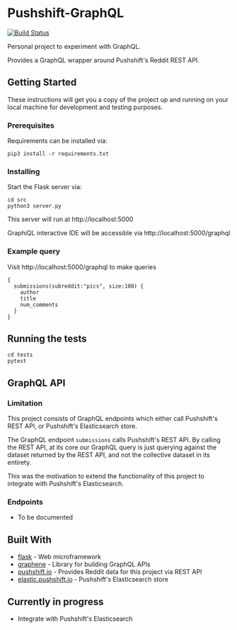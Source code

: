 # Pushshift-GraphQL

[![Build Status](https://travis-ci.org/angusy29/Pushshift-GraphQL.svg?branch=master)](https://travis-ci.org/angusy29/Pushshift-GraphQL)

Personal project to experiment with GraphQL.

Provides a GraphQL wrapper around Pushshift's Reddit REST API.

## Getting Started

These instructions will get you a copy of the project up and running on your local machine for development and testing purposes.

### Prerequisites

Requirements can be installed via:
```
pip3 install -r requirements.txt
```

### Installing

Start the Flask server via:
```
cd src
python3 server.py
```

This server will run at http://localhost:5000

GraphiQL interactive IDE will be accessible via http://localhost:5000/graphql

### Example query
Visit http://localhost:5000/graphql to make queries
```
{
  submissions(subreddit:"pics", size:100) {
    author
    title
    num_comments
  }
}
```

## Running the tests

```
cd tests
pytest
```

## GraphQL API

### Limitation
This project consists of GraphQL endpoints which either call Pushshift's REST API, or Pushshift's Elasticsearch store.

The GraphQL endpoint `submissions` calls Pushshift's REST API. By calling the REST API, at its core our GraphQL query is just
querying against the dataset returned by the REST API, and not the collective dataset in its entirety.

This was the motivation to extend the functionality of this project to integrate with Pushshift's Elasticsearch.

### Endpoints

* To be documented


## Built With

* [flask](http://flask.pocoo.org) - Web microframework
* [graphene](https://docs.graphene-python.org/en/latest/) - Library for building GraphQL APIs
* [pushshift.io](https://github.com/pushshift/api) - Provides Reddit data for this project via REST API
* [elastic.pushshift.io](https://elastic.pushshift.io) - Pushshift's Elasticsearch store

## Currently in progress

* Integrate with Pushshift's Elasticsearch
